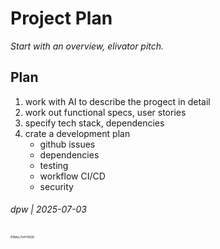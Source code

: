 # Project Plan

_Start with an overview, elivator pitch._

## Plan

1. work with AI to describe the progect in detail
2. work out functional specs, user stories
3. specify tech stack, dependencies
4. crate a development plan
    * github issues
    * dependencies
    * testing
    * workflow CI/CD
    * security

###### dpw | 2025-07-03

<!-- txkey for last update -->
<p style="font-size: 5px;">81MzL7oHYRG9</p>

